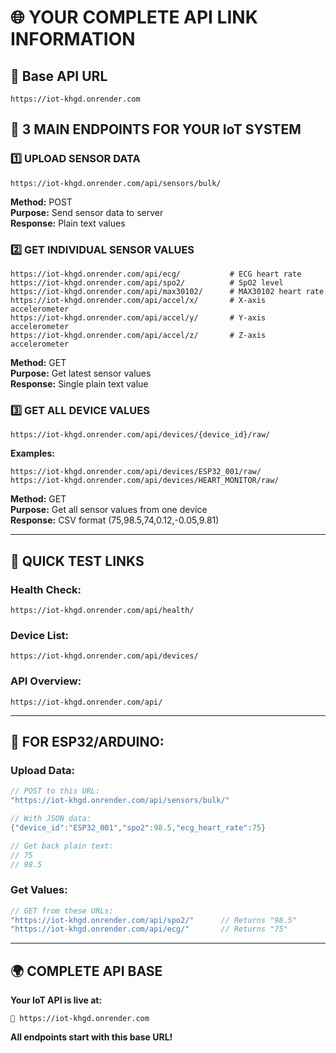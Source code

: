 # 🌐 YOUR COMPLETE API LINK INFORMATION

## **🔗 Base API URL**
```
https://iot-khgd.onrender.com
```

## **🎯 3 MAIN ENDPOINTS FOR YOUR IoT SYSTEM**

### **1️⃣ UPLOAD SENSOR DATA**
```
https://iot-khgd.onrender.com/api/sensors/bulk/
```
**Method:** POST  
**Purpose:** Send sensor data to server  
**Response:** Plain text values

### **2️⃣ GET INDIVIDUAL SENSOR VALUES**
```
https://iot-khgd.onrender.com/api/ecg/           # ECG heart rate
https://iot-khgd.onrender.com/api/spo2/          # SpO2 level
https://iot-khgd.onrender.com/api/max30102/      # MAX30102 heart rate
https://iot-khgd.onrender.com/api/accel/x/       # X-axis accelerometer
https://iot-khgd.onrender.com/api/accel/y/       # Y-axis accelerometer
https://iot-khgd.onrender.com/api/accel/z/       # Z-axis accelerometer
```
**Method:** GET  
**Purpose:** Get latest sensor values  
**Response:** Single plain text value

### **3️⃣ GET ALL DEVICE VALUES**
```
https://iot-khgd.onrender.com/api/devices/{device_id}/raw/
```
**Examples:**
```
https://iot-khgd.onrender.com/api/devices/ESP32_001/raw/
https://iot-khgd.onrender.com/api/devices/HEART_MONITOR/raw/
```
**Method:** GET  
**Purpose:** Get all sensor values from one device  
**Response:** CSV format (75,98.5,74,0.12,-0.05,9.81)

---

## **🚀 QUICK TEST LINKS**

### **Health Check:**
```
https://iot-khgd.onrender.com/api/health/
```

### **Device List:**
```
https://iot-khgd.onrender.com/api/devices/
```

### **API Overview:**
```
https://iot-khgd.onrender.com/api/
```

---

## **📱 FOR ESP32/ARDUINO:**

### **Upload Data:**
```cpp
// POST to this URL:
"https://iot-khgd.onrender.com/api/sensors/bulk/"

// With JSON data:
{"device_id":"ESP32_001","spo2":98.5,"ecg_heart_rate":75}

// Get back plain text:
// 75
// 98.5
```

### **Get Values:**
```cpp
// GET from these URLs:
"https://iot-khgd.onrender.com/api/spo2/"      // Returns "98.5"
"https://iot-khgd.onrender.com/api/ecg/"       // Returns "75"
```

---

## **🌍 COMPLETE API BASE**
**Your IoT API is live at:**
```
🔗 https://iot-khgd.onrender.com
```

**All endpoints start with this base URL!**
